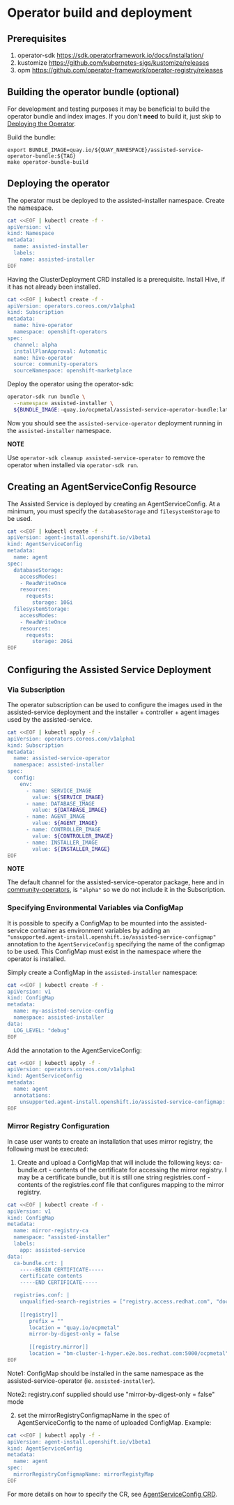 # Operator build and deployment

## Prerequisites

1. operator-sdk <https://sdk.operatorframework.io/docs/installation/>
2. kustomize <https://github.com/kubernetes-sigs/kustomize/releases>
3. opm <https://github.com/operator-framework/operator-registry/releases>

## Building the operator bundle (optional)

For development and testing purposes it may be beneficial to build the operator
bundle and index images. If you don't __need__ to build it, just skip to
[Deploying the Operator](#deploying-the-operator).

Build the bundle:

```
export BUNDLE_IMAGE=quay.io/${QUAY_NAMESPACE}/assisted-service-operator-bundle:${TAG}
make operator-bundle-build
```

## Deploying the operator

The operator must be deployed to the assisted-installer namespace. Create the namespace.

```bash
cat <<EOF | kubectl create -f -
apiVersion: v1
kind: Namespace
metadata:
  name: assisted-installer
  labels:
    name: assisted-installer
EOF
```

Having the ClusterDeployment CRD installed is a prerequisite.
Install Hive, if it has not already been installed.

``` bash
cat <<EOF | kubectl create -f -
apiVersion: operators.coreos.com/v1alpha1
kind: Subscription
metadata:
  name: hive-operator
  namespace: openshift-operators
spec:
  channel: alpha
  installPlanApproval: Automatic
  name: hive-operator
  source: community-operators
  sourceNamespace: openshift-marketplace
```

Deploy the operator using the operator-sdk:

```bash
operator-sdk run bundle \
  --namespace assisted-installer \
  ${BUNDLE_IMAGE:-quay.io/ocpmetal/assisted-service-operator-bundle:latest}
```

Now you should see the `assisted-service-operator` deployment running in the
`assisted-installer` namespace.

**NOTE**

Use `operator-sdk cleanup assisted-service-operator` to remove the operator when
installed via `operator-sdk run`.

## Creating an AgentServiceConfig Resource

The Assisted Service is deployed by creating an AgentServiceConfig.
At a minimum, you must specify the `databaseStorage` and `filesystemStorage` to
be used.


``` bash
cat <<EOF | kubectl create -f -
apiVersion: agent-install.openshift.io/v1beta1
kind: AgentServiceConfig
metadata:
  name: agent
spec:
  databaseStorage:
    accessModes:
    - ReadWriteOnce
    resources:
      requests:
        storage: 10Gi
  filesystemStorage:
    accessModes:
    - ReadWriteOnce
    resources:
      requests:
        storage: 20Gi
EOF
```

## Configuring the Assisted Service Deployment

### Via Subscription

The operator subscription can be used to configure the images used in the
assisted-service deployment and the installer + controller + agent images used by
the assisted-service.

``` bash
cat <<EOF | kubectl apply -f -
apiVersion: operators.coreos.com/v1alpha1
kind: Subscription
metadata:
  name: assisted-service-operator
  namespace: assisted-installer
spec:
  config:
    env:
      - name: SERVICE_IMAGE
        value: ${SERVICE_IMAGE}
      - name: DATABASE_IMAGE
        value: ${DATABASE_IMAGE}
      - name: AGENT_IMAGE
        value: ${AGENT_IMAGE}
      - name: CONTROLLER_IMAGE
        value: ${CONTROLLER_IMAGE}
      - name: INSTALLER_IMAGE
        value: ${INSTALLER_IMAGE}
EOF
```

**NOTE**

The default channel for the assisted-service-operator package, here and in
[community-operators](https://github.com/operator-framework/community-operators/tree/master/community-operators/assisted-service-operator),
is `"alpha"` so we do not include it in the Subscription.

### Specifying Environmental Variables via ConfigMap

It is possible to specify a ConfigMap to be mounted into the assisted-service
container as environment variables by adding an
`"unsupported.agent-install.openshift.io/assisted-service-configmap"`
annotation to the `AgentServiceConfig` specifying the name of the configmap to be
used. This ConfigMap must exist in the namespace where the operator is
installed.

Simply create a ConfigMap in the `assisted-installer` namespace:

``` bash
cat <<EOF | kubectl create -f -
apiVersion: v1
kind: ConfigMap
metadata:
  name: my-assisted-service-config
  namespace: assisted-installer
data:
  LOG_LEVEL: "debug"
EOF
```

Add the annotation to the AgentServiceConfig:

```bash
cat <<EOF | kubectl apply -f -
apiVersion: operators.coreos.com/v1alpha1
kind: AgentServiceConfig
metadata:
  name: agent
  annotations:
    unsupported.agent-install.openshift.io/assisted-service-configmap: "my-assisted-service-config"
EOF
```

### Mirror Registry Configuration

In case user wants to create an installation that uses mirror registry, the following must be executed:
1. Create and upload a ConfigMap that will include the following keys:
   ca-bundle.crt -  contents of the certificate for accessing the mirror registry. I may be a certificate bundle, but it is still one string
   registries.conf - contents of the registries.conf file that configures mapping to the mirror registry.

``` bash
cat <<EOF | kubectl create -f -
apiVersion: v1
kind: ConfigMap
metadata:
  name: mirror-registry-ca
  namespace: "assisted-installer"
  labels:
    app: assisted-service
data:
  ca-bundle.crt: |
    -----BEGIN CERTIFICATE-----
    certificate contents
    -----END CERTIFICATE-----

  registries.conf: |
    unqualified-search-registries = ["registry.access.redhat.com", "docker.io"]
    
    [[registry]]
       prefix = ""
       location = "quay.io/ocpmetal"
       mirror-by-digest-only = false
    
       [[registry.mirror]]
       location = "bm-cluster-1-hyper.e2e.bos.redhat.com:5000/ocpmetal"
EOF
```

   Note1: ConfigMap should be installed in the same namespace as the assisted-service-operator (ie. `assisted-installer`).
   
   Note2: registry.conf supplied should use "mirror-by-digest-only = false" mode

2. set the mirrorRegistryConfigmapName in the spec of AgentServiceConfig to the name of uploaded ConfigMap. Example:

``` bash
cat <<EOF | kubectl apply -f -
apiVersion: agent-install.openshift.io/v1beta1
kind: AgentServiceConfig
metadata:
  name: agent
spec:
  mirrorRegistryConfigmapName: mirrorRegistyMap
EOF
```

For more details on how to specify the CR, see [AgentServiceConfig CRD](https://github.com/openshift/assisted-service/blob/master/config/crd/bases/agent-install.openshift.io_agentserviceconfigs.yaml).
